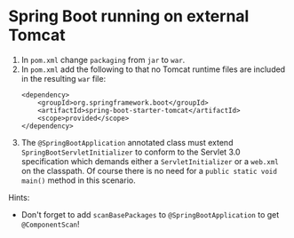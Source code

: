 Spring Boot running on external Tomcat
======================================

1. In `pom.xml` change `packaging` from `jar` to `war`.
2. In `pom.xml` add the following to that no Tomcat runtime files are included in the resulting `war` file:
    ```
    <dependency>
        <groupId>org.springframework.boot</groupId>
        <artifactId>spring-boot-starter-tomcat</artifactId>
        <scope>provided</scope>
    </dependency>
    ```
3. The `@SpringBootApplication` annotated class must extend `SpringBootServletInitializer` to conform to 
   the Servlet 3.0 specification which demands either a `ServletInitializer` or a `web.xml` on the 
   classpath. Of course there is no need for a `public static void main()` method in this scenario.

Hints:
* Don't forget to add `scanBasePackages` to `@SpringBootApplication` to get `@ComponentScan`!
